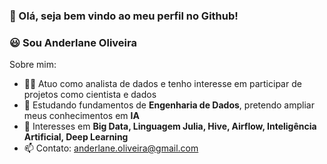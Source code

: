 ### 👋 Olá, seja bem vindo ao meu perfil no Github!


### 😃 **Sou Anderlane Oliveira**

Sobre mim:

- 👨‍💻 Atuo como analista de dados e tenho interesse em participar de projetos como cientista e dados
- 🌱 Estudando fundamentos de **Engenharia de Dados**, pretendo ampliar meus conhecimentos em **IA**
- 💬 Interesses em **Big Data, Linguagem Julia, Hive, Airflow, Inteligência Artificial, Deep Learning**
- 📫 Contato: anderlane.oliveira@gmail.com

<!--

-->
